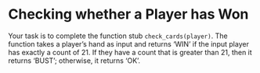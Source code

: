 # Checking whether a Player has Won

Your task is to complete the function stub `check_cards(player)`. The function takes a player’s hand as input and returns ‘WIN’ if the input player has exactly a count of 21. If they have a count that is greater than 21, then it returns ‘BUST’; otherwise, it returns ‘OK’.
